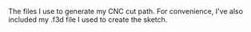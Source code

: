 The files I use to generate my CNC cut path. For convenience, I've also included my .f3d file I used to create the sketch.
